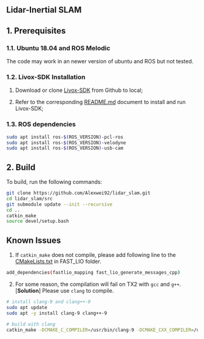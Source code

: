 ## Lidar-Inertial SLAM


## 1. Prerequisites
### 1.1. **Ubuntu 18.04** and **ROS Melodic**
The code may work in an newer version of ubuntu and ROS but not tested.

### 1.2. Livox-SDK Installation

1. Download or clone [Livox-SDK](https://github.com/Livox-SDK/Livox-SDK) from Github to local;

2. Refer to the corresponding [README.md](https://github.com/Livox-SDK/Livox-SDK/blob/master/README.md) document to install and run Livox-SDK;

### 1.3. ROS dependencies
```bash
sudo apt install ros-$(ROS_VERSION)-pcl-ros 
sudo apt install ros-$(ROS_VERSION)-velodyne
sudo apt install ros-$(ROS_VERSION)-usb-cam
```

## 2. Build
To build, run the following commands:
```bash
git clone https://github.com/Alexwei92/lidar_slam.git
cd lidar_slam/src
git submodule update --init --recursive
cd ..
catkin_make
source devel/setup.bash
```

## Known Issues

1. If `catkin_make` does not compile, please add following line to the [CMakeLists.txt](src/FAST_LIO/CMakeLists.txt) in FAST_LIO folder.
```bash
add_dependencies(fastlio_mapping fast_lio_generate_messages_cpp)
```

2. For some reason, the compilation will fail on TX2 with `gcc` and `g++`. [**Solution**] Please use `clang` to compile.
```bash
# install clang-9 and clang++-9
sudo apt update
sudo apt -y install clang-9 clang++-9

# build with clang
catkin_make -DCMAKE_C_COMPILER=/usr/bin/clang-9 -DCMAKE_CXX_COMPILER=/usr/bin/clang++-9
```
